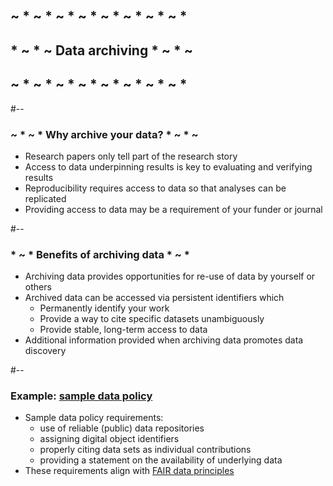 <!-- .slide: id="damotivation" -->
## ~ * ~ * ~ * ~ * ~ * ~ * ~ * ~ *
## * ~ * ~ Data archiving  * ~ * ~
## ~ * ~ * ~ * ~ * ~ * ~ * ~ * ~ *

#--

### ~ * ~ * Why archive your data? * ~ * ~ 

<ul>
  <li class="fragment fade-in">Research papers only tell part of the research story</li>
  <li class="fragment fade-in">Access to data underpinning results is key to evaluating and verifying results</li>
  <li class="fragment fade-in">Reproducibility requires access to data so that analyses can be replicated</li>
  <li class="fragment fade-in">Providing access to data may be a requirement of your funder or journal</li>
</ul>

#--

### * ~ * Benefits of archiving data * ~ *

<ul>
  <li class="fragment fade-in">Archiving data provides opportunities for re-use of data by yourself or others</li>
  <li class="fragment fade-in">Archived data can be accessed via persistent identifiers which
    <ul>
      <li class="fragment fade-in">Permanently identify your work</li>
      <li class="fragment fade-in">Provide a way to cite specific datasets unambiguously</li>
      <li class="fragment fade-in">Provide stable, long-term access to data</li>
    </ul>
  </li>
  <li class="fragment fade-in">Additional information provided when archiving data promotes data discovery</li>
</ul>

#--

### Example: <a href="https://leeds365.sharepoint.com/:b:/r/sites/22233SOEE5915MScientificQua_7ae3b7a3-e5c6-11ec-84ea-33d5211a88f2/Shared%20Documents/x12%20Data%20archiving/Sample%20Data%20Policy.pdf?csf=1&web=1&e=484UQ1">sample data policy</a>

<ul>
  <li class="fragment fade-in">Sample data policy requirements:
    <ul>
      <li class="fragment fade-in">
        use of reliable (public) data repositories
      </li>
      <li class="fragment fade-in">
        assigning digital object identifiers
      </li>
      <li class="fragment fade-in">
        properly citing data sets as individual contributions
      </li>
      <li class="fragment fade-in">
        providing a statement on the availability of underlying data
      </li>
    </ul>
  </li>
  <li class="fragment fade-in">
    These requirements align with <a href="#fairdata">FAIR data principles</a>
  </li>
</ul>
